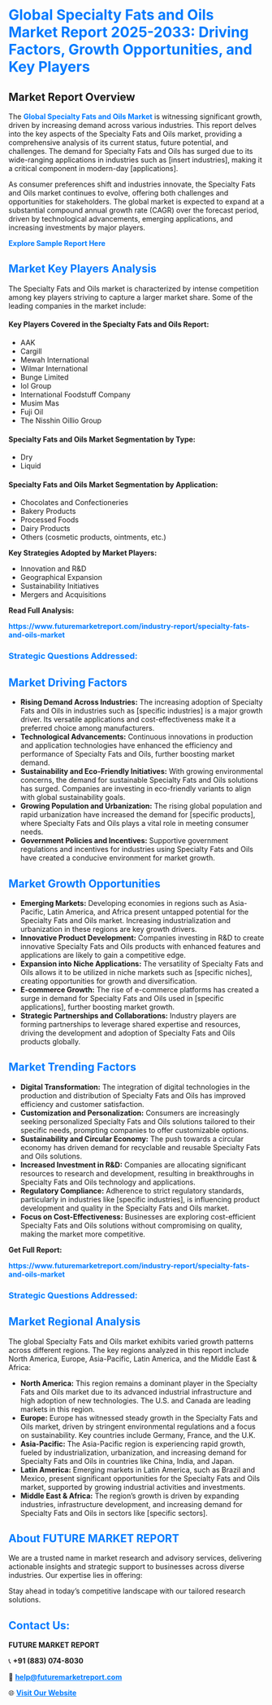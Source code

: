<h1 style="color: #007BFF;">Global Specialty Fats and Oils Market Report 2025-2033: Driving Factors, Growth Opportunities, and Key Players</h1>

<section id="overview">
<h2>Market Report Overview</h2>
<p>The <a href="https://www.futuremarketreport.com/industry-report/specialty-fats-and-oils-market" style="color: #007BFF; text-decoration: none;"><strong>Global Specialty Fats and Oils Market</strong></a> is witnessing significant growth, driven by increasing demand across various industries. This report delves into the key aspects of the Specialty Fats and Oils market, providing a comprehensive analysis of its current status, future potential, and challenges. The demand for Specialty Fats and Oils has surged due to its wide-ranging applications in industries such as [insert industries], making it a critical component in modern-day [applications].</p>
<p>As consumer preferences shift and industries innovate, the Specialty Fats and Oils market continues to evolve, offering both challenges and opportunities for stakeholders. The global market is expected to expand at a substantial compound annual growth rate (CAGR) over the forecast period, driven by technological advancements, emerging applications, and increasing investments by major players.</p>
</section>

<section id="overview">
<p><a href="https://www.futuremarketreport.com/request-sample/reportId=91934" style="color: #007BFF; text-decoration: none;"><strong>Explore Sample Report Here</strong></a></p>
</section>

<section id="key-players">
<h2 style="color: #007BFF;">Market Key Players Analysis</h2>
<p>The Specialty Fats and Oils market is characterized by intense competition among key players striving to capture a larger market share. Some of the leading companies in the market include:</p>
<h4>Key Players Covered in the Specialty Fats and Oils Report:</h4>
<ul><li>AAK</li><li>Cargill</li><li>Mewah International</li><li>Wilmar International</li><li>Bunge Limited</li><li>IoI Group</li><li>International Foodstuff Company</li><li>Musim Mas</li><li>Fuji Oil</li><li>The Nisshin Oillio Group</li></ul>
<h4>Specialty Fats and Oils Market Segmentation by Type:</h4>
<ul><li>Dry</li><li>Liquid</li></ul>

<h4>Specialty Fats and Oils Market Segmentation by Application:</h4>
<ul><li>Chocolates and Confectioneries</li><li>Bakery Products</li><li>Processed Foods</li><li>Dairy Products</li><li>Others (cosmetic products, ointments, etc.)</li></ul>
<p><strong>Key Strategies Adopted by Market Players:</strong></p>
<ul>
<li>Innovation and R&D</li>
<li>Geographical Expansion</li>
<li>Sustainability Initiatives</li>
<li>Mergers and Acquisitions</li>
</ul>
</section>

<section>
<p><strong>Read Full Analysis: </strong></p><a href="https://www.futuremarketreport.com/industry-report/specialty-fats-and-oils-market" style="color: #007BFF; text-decoration: none;"><strong>https://www.futuremarketreport.com/industry-report/specialty-fats-and-oils-market</strong></a>
<h3 style="color: #007BFF;">Strategic Questions Addressed:</h3>
</section>

<section id="driving-factors">
<h2 style="color: #007BFF;">Market Driving Factors</h2>
<ul>
<li><strong>Rising Demand Across Industries:</strong> The increasing adoption of Specialty Fats and Oils in industries such as [specific industries] is a major growth driver. Its versatile applications and cost-effectiveness make it a preferred choice among manufacturers.</li>
<li><strong>Technological Advancements:</strong> Continuous innovations in production and application technologies have enhanced the efficiency and performance of Specialty Fats and Oils, further boosting market demand.</li>
<li><strong>Sustainability and Eco-Friendly Initiatives:</strong> With growing environmental concerns, the demand for sustainable Specialty Fats and Oils solutions has surged. Companies are investing in eco-friendly variants to align with global sustainability goals.</li>
<li><strong>Growing Population and Urbanization:</strong> The rising global population and rapid urbanization have increased the demand for [specific products], where Specialty Fats and Oils plays a vital role in meeting consumer needs.</li>
<li><strong>Government Policies and Incentives:</strong> Supportive government regulations and incentives for industries using Specialty Fats and Oils have created a conducive environment for market growth.</li>
</ul>
</section>

<section id="growth-opportunities">
<h2 style="color: #007BFF;">Market Growth Opportunities</h2>
<ul>
<li><strong>Emerging Markets:</strong> Developing economies in regions such as Asia-Pacific, Latin America, and Africa present untapped potential for the Specialty Fats and Oils market. Increasing industrialization and urbanization in these regions are key growth drivers.</li>
<li><strong>Innovative Product Development:</strong> Companies investing in R&D to create innovative Specialty Fats and Oils products with enhanced features and applications are likely to gain a competitive edge.</li>
<li><strong>Expansion into Niche Applications:</strong> The versatility of Specialty Fats and Oils allows it to be utilized in niche markets such as [specific niches], creating opportunities for growth and diversification.</li>
<li><strong>E-commerce Growth:</strong> The rise of e-commerce platforms has created a surge in demand for Specialty Fats and Oils used in [specific applications], further boosting market growth.</li>
<li><strong>Strategic Partnerships and Collaborations:</strong> Industry players are forming partnerships to leverage shared expertise and resources, driving the development and adoption of Specialty Fats and Oils products globally.</li>
</ul>
</section>

<section id="trending-factors">
<h2 style="color: #007BFF;">Market Trending Factors</h2>
<ul>
<li><strong>Digital Transformation:</strong> The integration of digital technologies in the production and distribution of Specialty Fats and Oils has improved efficiency and customer satisfaction.</li>
<li><strong>Customization and Personalization:</strong> Consumers are increasingly seeking personalized Specialty Fats and Oils solutions tailored to their specific needs, prompting companies to offer customizable options.</li>
<li><strong>Sustainability and Circular Economy:</strong> The push towards a circular economy has driven demand for recyclable and reusable Specialty Fats and Oils solutions.</li>
<li><strong>Increased Investment in R&D:</strong> Companies are allocating significant resources to research and development, resulting in breakthroughs in Specialty Fats and Oils technology and applications.</li>
<li><strong>Regulatory Compliance:</strong> Adherence to strict regulatory standards, particularly in industries like [specific industries], is influencing product development and quality in the Specialty Fats and Oils market.</li>
<li><strong>Focus on Cost-Effectiveness:</strong> Businesses are exploring cost-efficient Specialty Fats and Oils solutions without compromising on quality, making the market more competitive.</li>
</ul>
</section>

<section>
<p><strong>Get Full Report: </strong></p><a href="https://www.futuremarketreport.com/industry-report/specialty-fats-and-oils-market" style="color: #007BFF; text-decoration: none;"><strong>https://www.futuremarketreport.com/industry-report/specialty-fats-and-oils-market</strong></a>
<h3 style="color: #007BFF;">Strategic Questions Addressed:</h3>
</section>


<section id="regional-analysis">
<h2 style="color: #007BFF;">Market Regional Analysis</h2>
<p>The global Specialty Fats and Oils market exhibits varied growth patterns across different regions. The key regions analyzed in this report include North America, Europe, Asia-Pacific, Latin America, and the Middle East & Africa:</p>
<ul>
<li><strong>North America:</strong> This region remains a dominant player in the Specialty Fats and Oils market due to its advanced industrial infrastructure and high adoption of new technologies. The U.S. and Canada are leading markets in this region.</li>
<li><strong>Europe:</strong> Europe has witnessed steady growth in the Specialty Fats and Oils market, driven by stringent environmental regulations and a focus on sustainability. Key countries include Germany, France, and the U.K.</li>
<li><strong>Asia-Pacific:</strong> The Asia-Pacific region is experiencing rapid growth, fueled by industrialization, urbanization, and increasing demand for Specialty Fats and Oils in countries like China, India, and Japan.</li>
<li><strong>Latin America:</strong> Emerging markets in Latin America, such as Brazil and Mexico, present significant opportunities for the Specialty Fats and Oils market, supported by growing industrial activities and investments.</li>
<li><strong>Middle East & Africa:</strong> The region’s growth is driven by expanding industries, infrastructure development, and increasing demand for Specialty Fats and Oils in sectors like [specific sectors].</li>
</ul>
</section>

<footer>
<h2 style="color: #007BFF;">About FUTURE MARKET REPORT</h2>
<p>We are a trusted name in market research and advisory services, delivering actionable insights and strategic support to businesses across diverse industries. Our expertise lies in offering:</p>

<p>Stay ahead in today’s competitive landscape with our tailored research solutions.</p>

<h2 style="color: #007BFF;">Contact Us:</h2>
<p><strong>FUTURE MARKET REPORT</strong></p>
<p>📞 <strong>+91 (883) 074-8030</strong></p>
<p>📧 <strong><a href="mailto:help@futuremarketreport.com" style="color: #007BFF;">help@futuremarketreport.com</a></strong></p>
<p>🌐 <strong><a href="https://www.futuremarketreport.com/" style="color: #007BFF;">Visit Our Website</a></strong></p>
</footer>
